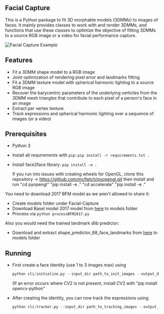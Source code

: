 ## Facial Capture
This is a Python package to fit 3D morphable models (3DMMs) to images of
faces. It mainly provides classes to work with and render 3DMMs, and
functions that use these classes to optimize the objective of fitting
3DMMs to a source RGB image or a video for facial performance capture.

![Facial Capture Example](data/facial_capture.gif)

## Features
-   Fit a 3DMM shape model to a RGB image
-   Joint optimization of rendering pixel error and landmarks fitting
-   Fit a 3DMM texture model with spherical harmonic lighting to a
    source RGB image
-   Recover the barycentric parameters of the underlying verticles from
    the 3DMM mesh triangles that contribute to each pixel of a person's
    face in an image
-   Extract per vertex texture
-   Track expressions and spherical harmonic lighting over a sequence of
    images (or a video)

## Prerequisites
-   Python 3
-   Install all requirements with `pip`:
    `pip install -r requirements.txt .`
-   Install face2face library:
    `pip install -e .`

    If you run into issues with creating wheels for OpenGL, clone this repository -> https://github.com/mcfletch/pyopengl.git
    then install and run
    "cd pyopengl"
    "pip install -e ."
    "cd accelerate"
    "pip install -e ."

You need to download 2017 BFM model as we aren't allowed to share it:

-   Create models folder under Facial-Capture
-   Download Basel model 2017 model from
    [here](<https://faces.dmi.unibas.ch/bfm/bfm2017.html>) to models
    folder
-   Process via `python processBFM2017.py`

Also you would need the trained landmark dlib predictor:

-   Download and extract shape\_predictor\_68\_face\_landmarks from
    [here](<http://dlib.net/files/shape_predictor_68_face_landmarks.dat.bz2>)
    to models folder

## Running
-   First create a face identity (use 1 to 3 images max) using

    ```python
    python cli/initialize.py --input_dir path_to_init_images --output_dir path_to_save_identity
    ```

    (If an error occurs where CV2 is not present, install CV2 with "pip install opencv-python"

-   After creating the identity, you can now track the expressions
    using:

    ```python
    python cli/tracker.py --input_dir path_to_tracking_images --output_dir path_to_save_tracking --parameters path_to_save_identity/params.npy
    ```
